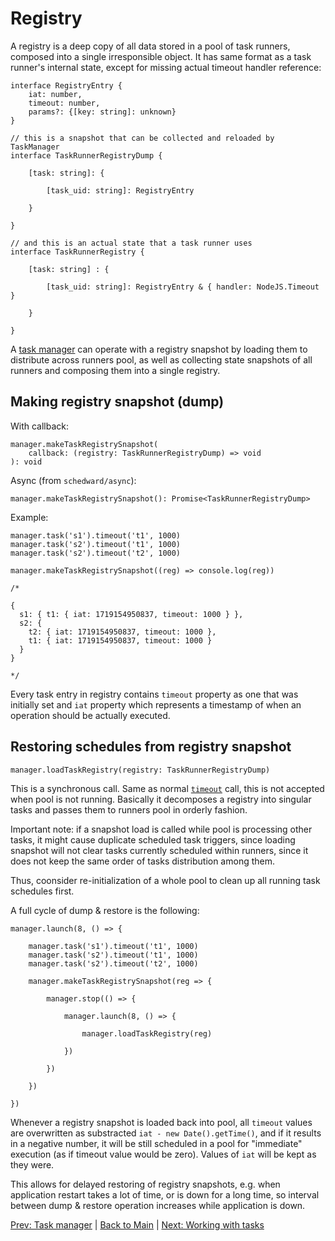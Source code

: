# Registry

A registry is a deep copy of all data stored in a pool of task runners, composed into a single irresponsible object.
It has same format as a task runner's internal state, except for missing actual timeout handler reference:

```TS
interface RegistryEntry {
    iat: number,
    timeout: number,
    params?: {[key: string]: unknown}
}

// this is a snapshot that can be collected and reloaded by TaskManager
interface TaskRunnerRegistryDump {

    [task: string]: {

        [task_uid: string]: RegistryEntry

    }

}

// and this is an actual state that a task runner uses
interface TaskRunnerRegistry {

    [task: string] : {

        [task_uid: string]: RegistryEntry & { handler: NodeJS.Timeout }

    }

}
```

A [task manager](https://github.com/zelbov/schedward/blob/main/doc/Manager.md) can operate with a registry snapshot by loading them to distribute across runners pool, as well as collecting state snapshots of all runners and composing them into a single registry.

## Making registry snapshot (dump)

With callback:

```TS
manager.makeTaskRegistrySnapshot(
    callback: (registry: TaskRunnerRegistryDump) => void
): void
```

Async (from `schedward/async`):

```TS
manager.makeTaskRegistrySnapshot(): Promise<TaskRunnerRegistryDump>
```

Example:

```JS
manager.task('s1').timeout('t1', 1000)
manager.task('s2').timeout('t1', 1000)
manager.task('s2').timeout('t2', 1000)

manager.makeTaskRegistrySnapshot((reg) => console.log(reg))

/*

{
  s1: { t1: { iat: 1719154950837, timeout: 1000 } },
  s2: {
    t2: { iat: 1719154950837, timeout: 1000 },
    t1: { iat: 1719154950837, timeout: 1000 }
  }
}

*/

```

Every task entry in registry contains `timeout` property as one that was initially set and `iat` property which represents a timestamp of when an operation should be actually executed.

## Restoring schedules from registry snapshot

```TS
manager.loadTaskRegistry(registry: TaskRunnerRegistryDump)
```

This is a synchronous call. Same as normal [`timeout`](https://github.com/zelbov/schedward/blob/main/doc/Schedule.md) call, this is not accepted when pool is not running. Basically it decomposes a registry into singular tasks and passes them to runners pool in orderly fashion.

Important note: if a snapshot load is called while pool is processing other tasks, it might cause duplicate scheduled task triggers, since loading snapshot will not clear tasks currently scheduled within runners, since it does not keep the same order of tasks distribution among them.

Thus, coonsider re-initialization of a whole pool to clean up all running task schedules first.

A full cycle of dump & restore is the following:

```JS
manager.launch(8, () => {

    manager.task('s1').timeout('t1', 1000)
    manager.task('s2').timeout('t1', 1000)
    manager.task('s2').timeout('t2', 1000)

    manager.makeTaskRegistrySnapshot(reg => {

        manager.stop(() => {

            manager.launch(8, () => {

                manager.loadTaskRegistry(reg)

            })

        })

    })

})

```

Whenever a registry snapshot is loaded back into pool, all `timeout` values are overwritten as substracted `iat - new Date().getTime()`, and if it results in a negative number, it will be still scheduled in a pool for "immediate" execution (as if timeout value would be zero). Values of `iat` will be kept as they were.

This allows for delayed restoring of registry snapshots, e.g. when application restart takes a lot of time, or is down for a long time, so interval between dump & restore operation increases while application is down.

[Prev: Task manager](https://github.com/zelbov/schedward/blob/main/doc/Manager.md) | [Back to Main](https://github.com/zelbov/schedward/blob/main/doc/README.md) | [Next: Working with tasks](https://github.com/zelbov/schedward/blob/main/doc/Schedule.md)
